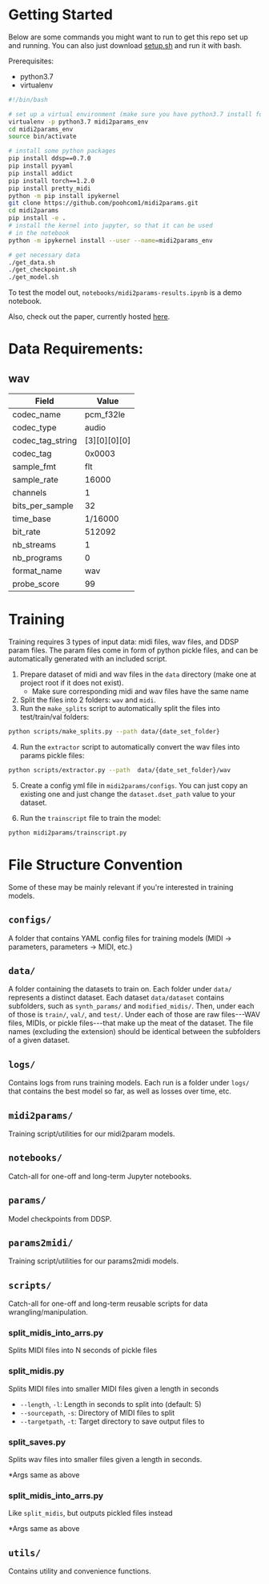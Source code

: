 # Getting Started

Below are some commands you might want to run to get this repo set up and running. You can also just download [setup.sh](https://github.com/poohcom1/midi2params/blob/main/setup.sh) and run it with bash.

Prerequisites: 
 - python3.7
 - virtualenv
```sh
#!/bin/bash

# set up a virtual environment (make sure you have python3.7 install for torch1.2.0!)
virtualenv -p python3.7 midi2params_env
cd midi2params_env
source bin/activate

# install some python packages
pip install ddsp==0.7.0
pip install pyyaml
pip install addict
pip install torch==1.2.0
pip install pretty_midi
python -m pip install ipykernel
git clone https://github.com/poohcom1/midi2params.git
cd midi2params
pip install -e .
# install the kernel into jupyter, so that it can be used
# in the notebook
python -m ipykernel install --user --name=midi2params_env

# get necessary data
./get_data.sh
./get_checkpoint.sh
./get_model.sh
```


To test the model out, `notebooks/midi2params-results.ipynb` is a demo notebook.

Also, check out the paper, currently hosted [here](https://cs.stanford.edu/~rjcaste/research/realistic_midi.pdf).

# Data Requirements:

## wav

|        Field        | Value  |
|---------------------|--------------|
|      codec_name     |  pcm_f32le   |
|      codec_type     |    audio     |
|   codec_tag_string  | [3][0][0][0] |
|      codec_tag      |    0x0003    |
|      sample_fmt     |     flt      |
|     sample_rate     |    16000     |
|       channels      |      1       |
|   bits_per_sample   |      32      |
|      time_base      |   1/16000    |
|       bit_rate      |    512092    |
|      nb_streams     |      1       |
|     nb_programs     |      0       |
|     format_name     |     wav      |
|     probe_score     |      99      |

# Training
Training requires 3 types of input data: midi files, wav files, and DDSP param files. 
The param files come in form of python pickle files, and can be automatically generated with an included script.

1. Prepare dataset of midi and wav files in the `data` directory (make one at project root if it does not exist).
   - Make sure corresponding midi and wav files have the same name
2. Split the files into 2 folders: `wav` and `midi`.
3. Run the `make_splits` script to automatically split the files into test/train/val folders:
```sh
python scripts/make_splits.py --path data/{date_set_folder}
```
4. Run the `extractor` script to automatically convert the wav files into params pickle files:
```sh
python scripts/extractor.py --path  data/{date_set_folder}/wav
```
5. Create a config yml file in `midi2params/configs`. You can just copy an existing one and just change the `dataset.dset_path` value to your dataset.

6. Run the `trainscript` file to train the model:
```sh
python midi2params/trainscript.py 
```

# File Structure Convention

Some of these may be mainly relevant if you're interested in training models.

## `configs/`

A folder that contains YAML config files for training models (MIDI -> parameters, parameters -> MIDI, etc.)

## `data/`

A folder containing the datasets to train on. Each folder under `data/` represents a distinct dataset. Each dataset `data/dataset` contains subfolders, such as `synth_params/` and `modified_midis/`. Then, under each of those is `train/`, `val/`, and `test/`. Under each of those are raw files---WAV files, MIDIs, or pickle files---that make up the meat of the dataset. The file names (excluding the extension) should be identical between the subfolders of a given dataset.

## `logs/`

Contains logs from runs training models. Each run is a folder under `logs/` that contains the best model so far, as well as losses over time, etc.

## `midi2params/`

Training script/utilities for our midi2param models.

## `notebooks/`

Catch-all for one-off and long-term Jupyter notebooks.

## `params/`

Model checkpoints from DDSP.

## `params2midi/`

Training script/utilities for our params2midi models.

## `scripts/`
Catch-all for one-off and long-term reusable scripts for data wrangling/manipulation.

### split_midis_into_arrs.py
Splits MIDI files into N seconds of pickle files


### split_midis.py
Splits MIDI files into smaller MIDI files given a length in seconds
 - `--length`, `-l`: Length in seconds to split into (default: 5)
 - `--sourcepath`, `-s`: Directory of MIDI files to split
 - `--targetpath`, `-t`: Target directory to save output files to

### split_saves.py
Splits wav files into smaller files given a length in seconds.

*Args same as above

### split_midis_into_arrs.py
Like `split_midis`, but outputs pickled files instead

*Args same as above

## `utils/`

Contains utility and convenience functions.
